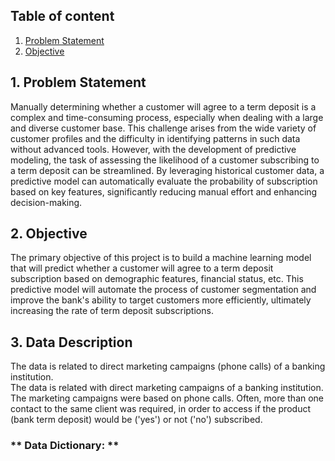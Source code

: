  ## Table of content
1. [Problem Statement](#1-problem-statement)
2. [Objective](#2-objective)
## 1. Problem Statement
Manually determining whether a customer will agree to a term deposit is a complex and time-consuming process, especially when dealing with a large and diverse customer base. This challenge arises from the wide variety of customer profiles and the difficulty in identifying patterns in such data without advanced tools. However, with the development of predictive modeling, the task of assessing the likelihood of a customer subscribing to a term deposit can be streamlined. By leveraging historical customer data, a predictive model can automatically evaluate the probability of subscription based on key features, significantly reducing manual effort and enhancing decision-making.
## 2. Objective
The primary objective of this project is to build a machine learning model that will predict whether a customer will agree to a term deposit subscription based on demographic features, financial status, etc. This predictive model will automate the process of customer segmentation and improve the bank's ability to target customers more efficiently, ultimately increasing the rate of term deposit subscriptions.
## 3. Data Description
The data is related to direct marketing campaigns (phone calls) of a banking institution.  
The data is related with direct marketing campaigns of a banking institution. The marketing campaigns were based on phone calls. Often, more than one contact to the same client was required, in order to access if the product (bank term deposit) would be ('yes') or not ('no') subscribed. 
 ### ** Data Dictionary: **

